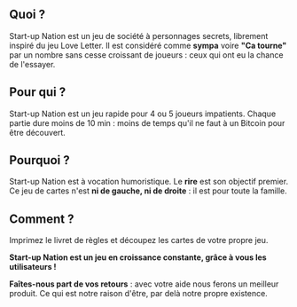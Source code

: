 
## Quoi ?

Start-up Nation est un jeu de société à personnages secrets, librement inspiré du jeu Love Letter.
Il est considéré comme **sympa** voire **"Ca tourne"** par un nombre sans cesse croissant de joueurs : ceux qui ont eu la chance de l'essayer.


## Pour qui ?

Start-up Nation est un jeu rapide pour 4 ou 5 joueurs impatients. Chaque partie dure moins de 10 min : 
moins de temps qu'il ne faut à un Bitcoin pour être découvert.


## Pourquoi ?

Start-up Nation est à vocation humoristique. Le **rire** est son objectif premier.
Ce jeu de cartes n'est **ni de gauche, ni de droite** : il est pour toute la famille.



## Comment ?

Imprimez le livret de règles et découpez les cartes de votre propre jeu.

**Start-up Nation est un jeu en croissance constante, grâce à vous les utilisateurs !** 

**Faîtes-nous part de vos retours** : avec votre aide nous ferons un meilleur produit. 
Ce qui est notre raison d'être, par delà notre propre existence.

